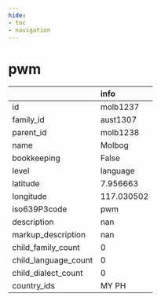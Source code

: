 ```yaml
---
hide:
- toc
- navigation
---
```

# pwm
|                      | info       |
|:---------------------|:-----------|
| id                   | molb1237   |
| family_id            | aust1307   |
| parent_id            | molb1238   |
| name                 | Molbog     |
| bookkeeping          | False      |
| level                | language   |
| latitude             | 7.956663   |
| longitude            | 117.030502 |
| iso639P3code         | pwm        |
| description          | nan        |
| markup_description   | nan        |
| child_family_count   | 0          |
| child_language_count | 0          |
| child_dialect_count  | 0          |
| country_ids          | MY PH      |